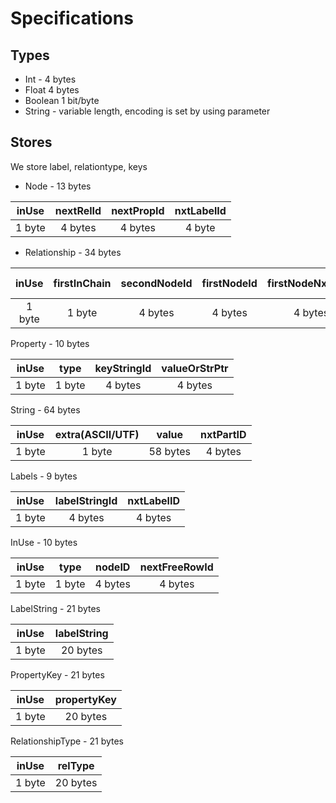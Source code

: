 # Specifications


## Types

* Int - 4 bytes
* Float 4 bytes
* Boolean 1 bit/byte
* String - variable length, encoding is set by using parameter

## Stores

We store label, relationtype, keys

* Node - 13 bytes

| inUse | nextRelId | nextPropId | nxtLabelId |
|:------:|:---------:|:----------:|:----------:|
| 1 byte | 4 bytes   | 4 bytes    |  4 byte    |

* Relationship - 34 bytes

|  inUse |  firstInChain | secondNodeId | firstNodeId | firstNodeNxtRelId | second NodeNxtRelId | firstNodePrvRelId | secondNodePrvRelId | nxtPropertyId | relTypeId |
|:------:|:-------------:|:------------:|:-----------:|:-----------------:|:-------------------:|:-----------------:|:------------------:|:-------------:|:---------:|
| 1 byte |     1 byte    |    4 bytes   |    4 bytes  |       4 bytes     | 4 bytes             | 4 bytes           | 4 bytes            | 4 bytes       | 4 bytes   |

Property - 10 bytes

|  inUse |  type  | keyStringId | valueOrStrPtr |
|:------:|:------:|:-----------:|:-------------:|
| 1 byte | 1 byte | 4 bytes     | 4 bytes       |

String - 64 bytes

|  inUse |  extra(ASCII/UTF) |   value  |   nxtPartID |
|:------:|:-----------------:|:--------:|:-----------:|
| 1 byte |        1 byte     | 58 bytes |   4 bytes   |

Labels - 9 bytes

|  inUse |   labelStringId | nxtLabelID |
|:------:|:---------------:|:----------:|
| 1 byte |      4 bytes    | 4 bytes    |

InUse - 10 bytes

|  inUse |  type  |   nodeID | nextFreeRowId |
|:------:|:------:|:--------:|:-------------:|
| 1 byte | 1 byte | 4 bytes  | 4 bytes       |

LabelString - 21 bytes

|  inUse |  labelString |
|:------:|:------------:|
| 1 byte |    20 bytes  |

PropertyKey - 21 bytes

|  inUse |  propertyKey |
|:------:|:------------:|
| 1 byte |    20 bytes  |

RelationshipType - 21 bytes

|  inUse |  relType  |
|:------:|:---------:|
| 1 byte | 20 bytes  |